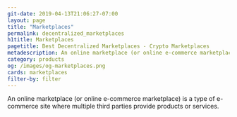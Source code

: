 ```yaml
---
git-date: 2019-04-13T21:06:27-07:00
layout: page
title: "Marketplaces"
permalink: decentralized_marketplaces
h1title: Marketplaces
pagetitle: Best Decentralized Marketplaces - Crypto Marketplaces
metadescription: An online marketplace (or online e-commerce marketplace) is a type of e-commerce site where multiple third parties provide products or services.
category: products
og: /images/og-marketplaces.png
cards: marketplaces
filter-by: filter
---
```


An online marketplace (or online e-commerce marketplace) is a type of e-commerce site where multiple third parties provide products or services.
